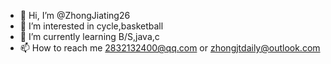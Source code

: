 - 👋 Hi, I’m @ZhongJiating26
- 👀 I’m interested in cycle,basketball
- 🌱 I’m currently learning B/S,java,c
- 📫 How to reach me 2832132400@qq.com or zhongjtdaily@outlook.com

<!---
ZhongJiating26/ZhongJiating26 is a ✨ special ✨ repository because its `README.md` (this file) appears on your GitHub profile.
You can click the Preview link to take a look at your changes.
--->
